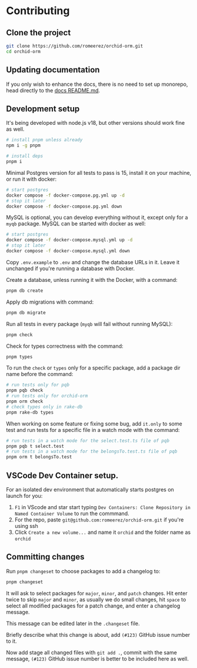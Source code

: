 # Contributing

## Clone the project

```sh
git clone https://github.com/romeerez/orchid-orm.git
cd orchid-orm
```

## Updating documentation

If you only wish to enhance the docs, there is no need to set up monorepo, head directly to the [docs README.md](./docs/README.md).

## Development setup

It's being developed with node.js v18, but other versions should work fine as well.

```sh
# install pnpm unless already
npm i -g pnpm

# install deps
pnpm i
```

Minimal Postgres version for all tests to pass is 15, install it on your machine, or run it with docker:

```sh
# start postgres
docker compose -f docker-compose.pg.yml up -d
# stop it later
docker compose -f docker-compose.pg.yml down
```

MySQL is optional, you can develop everything without it, except only for a `myqb` package. MySQL can be started with docker as well:

```sh
# start postgres
docker compose -f docker-compose.mysql.yml up -d
# stop it later
docker compose -f docker-compose.mysql.yml down
```

Copy `.env.example` to `.env` and change the database URLs in it. Leave it unchanged if you're running a database with Docker.

Create a database, unless running it with the Docker, with a command:

```sh
pnpm db create
```

Apply db migrations with command:

```sh
pnpm db migrate
```

Run all tests in every package (`myqb` will fail without running MySQL):

```sh
pnpm check
```

Check for types correctness with the command:

```sh
pnpm types
```

To run the `check` or `types` only for a specific package, add a package dir name before the command:

```sh
# run tests only for pqb
pnpm pqb check
# run tests only for orchid-orm
pnpm orm check
# check types only in rake-db
pnpm rake-db types
```

When working on some feature or fixing some bug, add `it.only` to some test and run tests for a specific file in a watch mode with the command:

```sh
# run tests in a watch mode for the select.test.ts file of pqb
pnpm pqb t select.test
# run tests in a watch mode for the belongsTo.test.ts file of pqb
pnpm orm t belongsTo.test
```

## VSCode Dev Container setup.

For an isolated dev environment that automatically starts postgres on launch for you:

1. `F1` in VScode and star start typing `Dev Containers: Clone Repository in Named Container Volume` to run the commmand.
1. For the repo, paste `git@github.com:romeerez/orchid-orm.git` if you're using ssh
1. Click `Create a new volume...` and name it `orchid` and the folder name as `orchid`

## Committing changes

Run `pnpm changeset` to choose packages to add a changelog to:

```sh
pnpm changeset
```

It will ask to select packages for `major`, `minor`, and `patch` changes.
Hit enter twice to skip `major` and `minor`, as usually we do small changes, hit `space` to select all modified packages for a patch change,
and enter a changelog message.

This message can be edited later in the `.changeset` file.

Briefly describe what this change is about, add `(#123)` GitHub issue number to it.

Now add stage all changed files with `git add .`, commit with the same message, `(#123)` GitHub issue number is better to be included here as well.

